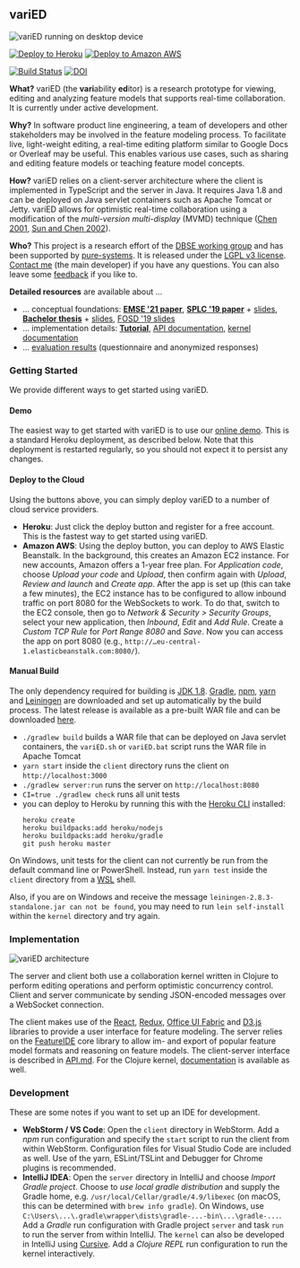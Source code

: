 ## variED

![variED running on desktop device](https://s3.eu-central-1.amazonaws.com/de.ovgu.spldev.varied/varied.png)

[![Deploy to Heroku](https://www.herokucdn.com/deploy/button.svg)](https://heroku.com/deploy?template=https://github.com/ekuiter/variED/tree/build) [![Deploy to Amazon AWS](https://s3.eu-central-1.amazonaws.com/de.ovgu.spldev.varied/awsdeploy.png)](https://console.aws.amazon.com/elasticbeanstalk/?region=eu-central-1#/newApplication?applicationName=variED&platform=Tomcat%208.5%20with%20Java%208%20running%20on%2064bit%20Amazon%20Linux&sourceBundleUrl=https%3A%2F%2Fs3.eu-central-1.amazonaws.com%2Fde.ovgu.spldev.varied%2Fserver.war&environmentType=SingleInstance&tierName=WebServer)

[![Build Status](https://travis-ci.com/ekuiter/variED.svg?branch=master)](https://travis-ci.com/ekuiter/variED)
[![DOI](https://zenodo.org/badge/144635700.svg)](https://zenodo.org/badge/latestdoi/144635700)

**What?** variED (the **vari**ability **ed**itor) is a research prototype for viewing, editing and analyzing feature models that supports real-time collaboration. It is currently under active development.

**Why?** In software product line engineering, a team of developers and other stakeholders may be involved in the feature modeling process. To facilitate live, light-weight editing, a real-time editing platform similar to Google Docs or Overleaf may be useful. This enables various use cases, such as sharing and editing feature models or teaching feature model concepts.

**How?** variED relies on a client-server architecture where the client is implemented in TypeScript and the server in Java. It requires Java 1.8 and can be deployed on Java servlet containers such as Apache Tomcat or Jetty. variED allows for optimistic real-time collaboration using a modification of the *multi-version multi-display* (MVMD) technique ([Chen 2001](http://www.ict.griffith.edu.au/david/Thesis.pdf), [Sun and Chen 2002](https://dl.acm.org/citation.cfm?doid=505151.505152)).

**Who?** This project is a research effort of the [DBSE working group](http://www.dbse.ovgu.de/) and has been supported by [pure-systems](https://www.pure-systems.com/news/gosplc). It is released under the [LGPL v3 license](LICENSE.txt). [Contact me](mailto:kuiter@ovgu.de) (the main developer) if you have any questions. You can also leave some [feedback](https://goo.gl/forms/uUJmj68FYir9vEI13) if you like to.

**Detailed resources** are available about ...

- ... conceptual foundations: [**EMSE '21 paper**](https://github.com/ekuiter/variED-meta/blob/master/emse21.pdf), [**SPLC '19 paper**](https://github.com/ekuiter/variED-meta/blob/master/splc19-foundations.pdf) + [slides](https://github.com/ekuiter/variED-meta/blob/master/splc19-foundations-slides.pdf), [**Bachelor thesis**](https://github.com/ekuiter/variED-meta/blob/master/thesis.pdf) + [slides](https://github.com/ekuiter/variED-meta/blob/master/thesis-slides.pdf), [FOSD '19 slides](https://github.com/ekuiter/variED-meta/blob/master/fosd19-slides.pdf)
- ... implementation details: [**Tutorial**](https://github.com/ekuiter/variED-meta/blob/master/splc19-foundations-artifact.pdf), [API documentation](API.md), [kernel documentation](https://s3.eu-central-1.amazonaws.com/de.ovgu.spldev.varied/kernel-documentation/index.html)
- ... [evaluation results](https://github.com/ekuiter/variED-meta/tree/master/evaluation) (questionnaire and anonymized responses)

### Getting Started

We provide different ways to get started using variED.

#### Demo

The easiest way to get started with variED is to use our [online demo](http://varied.herokuapp.com). This is a standard Heroku deployment, as described below.
Note that this deployment is restarted regularly, so you should not expect it to persist any changes.

#### Deploy to the Cloud

Using the buttons above, you can simply deploy variED to a number of cloud
service providers.

- **Heroku**: Just click the deploy button and register for a free account. This is the fastest way to get started using variED.
- **Amazon AWS**: Using the deploy button, you can deploy to AWS Elastic Beanstalk. In the background, this creates an Amazon EC2 instance. For new accounts, Amazon offers a 1-year free plan. For *Application code*, choose *Upload your code* and *Upload*, then confirm again with *Upload*, *Review and launch* and *Create app*. After the app is set up (this can take a few minutes), the EC2 instance has to be configured to allow inbound traffic on port 8080 for the WebSockets to work. To do that, switch to the EC2 console, then go to *Network & Security > Security Groups*, select your new application, then *Inbound*, *Edit* and *Add Rule*. Create a *Custom TCP Rule* for *Port Range* *8080* and *Save*. Now you can access the app on port 8080 (e.g., `http://…eu-central-1.elasticbeanstalk.com:8080/`).

#### Manual Build

The only dependency required for building is [JDK
1.8](http://www.oracle.com/technetwork/java/javase/downloads/jdk8-downloads-2133151.html).
[Gradle](https://gradle.org/), [npm](https://nodejs.org/),
[yarn](https://yarnpkg.com/) and [Leiningen](https://leiningen.org/) 
are downloaded and set up automatically by the build process.
The latest release is available as a pre-built WAR file and can be downloaded
[here](https://github.com/ekuiter/variED/releases/latest).

- `./gradlew build` builds a WAR file that can be deployed on Java servlet
  containers, the `variED.sh` or `variED.bat` script runs the WAR file in Apache Tomcat
- `yarn start` inside the `client` directory runs the client on
  `http://localhost:3000`
- `./gradlew server:run` runs the server on `http://localhost:8080`
- `CI=true ./gradlew check` runs all unit tests
- you can deploy to Heroku by running this with the
  [Heroku CLI](https://devcenter.heroku.com/articles/heroku-cli) installed:
  ```
  heroku create
  heroku buildpacks:add heroku/nodejs
  heroku buildpacks:add heroku/gradle
  git push heroku master
  ```
  
On Windows, unit tests for the client can not currently be run from the default
command line or PowerShell. Instead, run `yarn test` inside the `client` directory
from a [WSL](https://docs.microsoft.com/en-us/windows/wsl/install-win10) shell.

Also, if you are on Windows and receive the message `leiningen-2.8.3-standalone.jar can not be found`, you may need to run `lein self-install` within the `kernel` directory and try again.

### Implementation

![variED architecture](https://s3.eu-central-1.amazonaws.com/de.ovgu.spldev.varied/architecture.svg)

The server and client both use a collaboration kernel written in Clojure to
perform editing operations and perform optimistic concurrency control. Client and server communicate by sending JSON-encoded messages over a WebSocket connection.

The client makes use of the [React](https://reactjs.org/),
[Redux](https://redux.js.org/), [Office UI
Fabric](https://developer.microsoft.com/en-us/fabric) and
[D3.js](https://d3js.org/) libraries to provide a user interface for feature
modeling.
The server relies on the [FeatureIDE](https://featureide.github.io/) core library to allow im- and export of popular feature model formats and reasoning on feature models.
The client-server interface is described in [API.md](API.md).
For the Clojure kernel,
[documentation](https://s3.eu-central-1.amazonaws.com/de.ovgu.spldev.varied/kernel-documentation/index.html) 
is available as well.

### Development

These are some notes if you want to set up an IDE for development.

- **WebStorm / VS Code**: Open the `client` directory in WebStorm. Add a *npm* run configuration and specify the `start` script to run the client from within WebStorm. Configuration files for Visual Studio Code are included as well. Use of the yarn, ESLint/TSLint and Debugger for Chrome plugins is recommended.
- **IntelliJ IDEA**: Open the `server` directory in IntelliJ and choose *Import Gradle project*. Choose to *use local gradle distribution* and supply the Gradle home, e.g. `/usr/local/Cellar/gradle/4.9/libexec` (on macOS, this can be determined with `brew info gradle`). On Windows, use `C:\Users\...\.gradle\wrapper\dists\gradle-...-bin\...\gradle-...`. Add a *Gradle* run configuration with Gradle project `server` and task `run` to run the server from within IntelliJ. The `kernel` can also be developed in IntelliJ using [Cursive](https://cursive-ide.com/). Add a *Clojure REPL* run configuration to run the kernel interactively.
